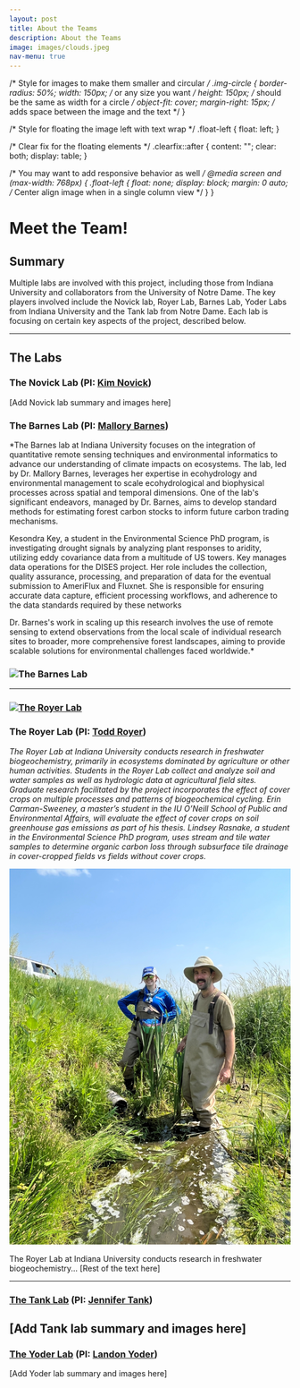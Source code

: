 ```yaml
---
layout: post
title: About the Teams
description: About the Teams
image: images/clouds.jpeg
nav-menu: true
---
```


/* Style for images to make them smaller and circular */
.img-circle {
  border-radius: 50%;
  width: 150px; /* or any size you want */
  height: 150px; /* should be the same as width for a circle */
  object-fit: cover;
  margin-right: 15px; /* adds space between the image and the text */
}

/* Style for floating the image left with text wrap */
.float-left {
  float: left;
}

/* Clear fix for the floating elements */
.clearfix::after {
  content: "";
  clear: both;
  display: table;
}

/* You may want to add responsive behavior as well */
@media screen and (max-width: 768px) {
  .float-left {
    float: none;
    display: block;
    margin: 0 auto; /* Center align image when in a single column view */
  }
}


# Meet the Team!

## Summary
Multiple labs are involved with this project, including those from Indiana University and collaborators from the University of Notre Dame. The key players involved include the Novick lab, Royer Lab, Barnes Lab, Yoder Labs from Indiana University and the Tank lab from Notre Dame. Each lab is focusing on certain key aspects of the project, described below.

---

## The Labs

### The Novick Lab (PI: [Kim Novick](https://oneill.indiana.edu/faculty-research/directory/profiles/faculty/full-time/novick-kimberly.html))

[Add Novick lab summary and images here]



### The Barnes Lab (PI: [Mallory Barnes](https://oneill.indiana.edu/faculty-research/directory/profiles/faculty/full-time/royer-todd.html))

*The Barnes lab at Indiana University focuses on the integration of quantitative remote sensing techniques and environmental informatics to advance our understanding of climate impacts on ecosystems. The lab, led by Dr. Mallory Barnes, leverages her expertise in ecohydrology and environmental management to scale ecohydrological and biophysical processes across spatial and temporal dimensions. One of the lab's significant endeavors, managed by Dr. Barnes, aims to develop standard methods for estimating forest carbon stocks to inform future carbon trading mechanisms.

Kesondra Key, a student in the Environmental Science PhD program, is investigating drought signals by analyzing plant responses to aridity, utilizing eddy covariance data from a multitude of US towers. Key manages data operations for the DISES project. Her role includes the collection, quality assurance, processing, and preparation of data for the eventual submission to AmeriFlux and Fluxnet. She is responsible for ensuring accurate data capture, efficient processing workflows, and adherence to the data standards required by these networks

Dr. Barnes's work in scaling up this research involves the use of remote sensing to extend observations from the local scale of individual research sites to broader, more comprehensive forest landscapes, aiming to provide scalable solutions for environmental challenges faced worldwide.*

### ![The Barnes Lab](/images/barneslab.png)

---

### [![The Royer Lab](/images/royer-lab-circle.png)](https://royer.lab.indiana.edu/)
### The Royer Lab (PI: [Todd Royer](https://oneill.indiana.edu/faculty-research/directory/profiles/faculty/full-time/royer-todd.html))
*The Royer Lab at Indiana University conducts research in freshwater biogeochemistry, primarily in ecosystems dominated by agriculture or other human activities. Students in the Royer Lab collect and analyze soil and water samples as well as hydrologic data at agricultural field sites. Graduate research facilitated by the project incorporates the effect of cover crops on multiple processes and patterns of biogeochemical cycling. Erin Carman-Sweeney, a master’s student in the IU O’Neill School of Public and Environmental Affairs, will evaluate the effect of cover crops on soil greenhouse gas emissions as part of his thesis. Lindsey Rasnake, a student in the Environmental Science PhD program, uses stream and tile water samples to determine organic carbon loss through subsurface tile drainage in cover-cropped fields vs fields without cover crops.*


<div class="clearfix">
  <!-- Make sure to correct the link if the previous was incorrect and meant to be Barnes instead -->
  <img src="/images/royer.jpg" alt="Lucy Bailey and Erin Carman-Sweeney conducting field sampling" class="img-circle float-left">
  <p>
    The Royer Lab at Indiana University conducts research in freshwater biogeochemistry... [Rest of the text here]
  </p>
</div>

---

### [The Tank Lab](https://tanklab.weebly.com/) (PI: [Jennifer Tank](https://reilly.nd.edu/people/jennifer-tank/))
[Add Tank lab summary and images here]
---

### [The Yoder Lab](https://yoder.lab.indiana.edu/index.html) (PI: [Landon Yoder](https://oneill.indiana.edu/faculty-research/directory/profiles/faculty/full-time/yoder-landon.html))
[Add Yoder lab summary and images here]
